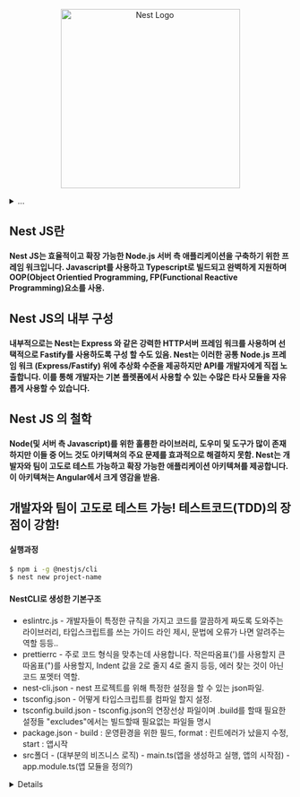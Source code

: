 <p align="center">
  <a href="http://nestjs.com/" target="blank"><img src="https://nestjs.com/img/logo_text.svg" width="320" alt="Nest Logo" /></a>
</p>

<details>
  <summary>...</summary>
  
## Description

[Nest](https://github.com/nestjs/nest) framework TypeScript starter repository.

## Installation

```bash
$ npm install
```

## Running the app

```bash
# development
$ npm run start

# watch mode
$ npm run start:dev

# production mode
$ npm run start:prod
```

## Test

```bash
# unit tests
$ npm run test

# e2e tests
$ npm run test:e2e

# test coverage
$ npm run test:cov
```

## Support

Nest is an MIT-licensed open source project. It can grow thanks to the sponsors and support by the amazing backers. If you'd like to join them, please [read more here](https://docs.nestjs.com/support).

## Stay in touch

- Author - [Kamil Myśliwiec](https://kamilmysliwiec.com)
- Website - [https://nestjs.com](https://nestjs.com/)
- Twitter - [@nestframework](https://twitter.com/nestframework)

## License

Nest is [MIT licensed](LICENSE).
  
</details>

## Nest JS란 
#### Nest JS는 효율적이고 확장 가능한 Node.js 서버 측 애플리케이션을 구축하기 위한 프레임 워크입니다. Javascript를 사용하고 Typescript로 빌드되고 완벽하게 지원하며 OOP(Object Orientied Programming, FP(Functional Reactive Programming)요소를 사용.
## Nest JS의 내부 구성
#### 내부적으로는 Nest는 Express 와 같은 강력한 HTTP서버 프레임 워크를 사용하며 선택적으로 Fastify를 사용하도록 구성 할 수도 있음.   Nest는 이러한 공통 Node.js 프레임 워크 (Express/Fastify) 위에 추상화 수준을 제공하지만 API를 개발자에게 직접 노출합니다. 이를 통해 개발자는 기본 플렛폼에서 사용할 수 있는 수많은 타사 모듈을 자유롭게 사용할 수 있습니다.
## Nest JS 의 철학
#### Node(및 서버 측 Javascript)를 위한 훌륭한 라이브러리, 도우미 및 도구가 많이 존재하지만 이들 중 어느 것도 아키텍쳐의 주요 문제를 효과적으로 해결하지 못함.   Nest는 개발자와 팀이 고도로 테스트 가능하고 확장 가능한 애플리케이션 아키텍쳐를 제공합니다. 이 아키텍쳐는 Angular에서 크게 영감을 받음.
## 개발자와 팀이 고도로 테스트 가능! 테스트코드(TDD)의 장점이 강함!

#### 실행과정
```bash
$ npm i -g @nestjs/cli   
$ nest new project-name
```
#### NestCLI로 생성한 기본구조
* eslintrc.js - 개발자들이 특정한 규칙을 가지고 코드를 깔끔하게 짜도록 도와주는 라이브러리, 타입스크립트를 쓰는 가이드 라인 제시, 문법에 오류가 나면 알려주는 역할 등등..
* prettierrc - 주로 코드 형식을 맞추는데 사용합니다. 작은따옴표(')를 사용할지 큰따옴표(")를 사용할지, Indent 값을 2로 줄지 4로 줄지 등등, 에러 찾는 것이 아닌 코드 포멧터 역할.
* nest-cli.json - nest 프로젝트를 위해 특정한 설정을 할 수 있는 json파일.
* tsconfig.json - 어떻게 타입스크립트를 컴파일 할지 설정.
* tsconfig.build.json - tsconfig.json의 연장선상 파일이며 .build를 할때 필요한 설정들 "excludes"에서는 빌드할때 필요없는 파일들 명시
* package.json - build : 운영환경을 위한 필드, format : 린트에러가 났을지 수정, start : 앱시작   
* src폴더 - (대부분의 비즈니스 로직) - main.ts(앱을 생성하고 실행, 앱의 시작점) - app.module.ts(앱 모듈을 정의?)

<details>
  
![스크린샷 2021-10-27 오후 4 01 45](https://user-images.githubusercontent.com/81910342/139016162-bda908d5-0c31-495f-8c23-6bb6105fc715.png)   
![스크린샷 2021-10-27 오후 4 06 23](https://user-images.githubusercontent.com/81910342/139016800-cdafefed-f148-4400-a51a-1dc2814760a4.png)

</details>











